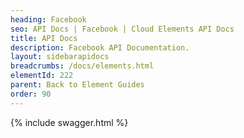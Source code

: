 ```yaml
---
heading: Facebook
seo: API Docs | Facebook | Cloud Elements API Docs
title: API Docs
description: Facebook API Documentation.
layout: sidebarapidocs
breadcrumbs: /docs/elements.html
elementId: 222
parent: Back to Element Guides
order: 90
---
```


{% include swagger.html %}
